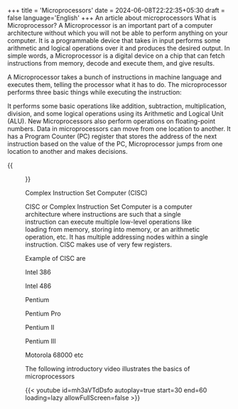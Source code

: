 +++
title = 'Microprocessors'
date = 2024-06-08T22:22:35+05:30
draft = false
language='English'
+++
An article about microprocessors
What is Microprocessor?
A Microprocessor is an important part of a computer architecture without which you will not be able to perform anything on your computer. It is a programmable device that takes in input performs some arithmetic and logical operations over it and produces the desired output. In simple words, a Microprocessor is a digital device on a chip that can fetch instructions from memory, decode and execute them, and give results. 

A Microprocessor takes a bunch of instructions in machine language and executes them, telling the processor what it has to do. The microprocessor performs three basic things while executing the instruction: 

It performs some basic operations like addition, subtraction, multiplication, division, and some logical operations using its Arithmetic and Logical Unit (ALU). New Microprocessors also perform operations on floating-point numbers. 
Data in microprocessors can move from one location to another. 
It has a Program Counter (PC) register that stores the address of the next instruction based on the value of the PC, Microprocessor jumps from one location to another and makes decisions. 
 


{{<figure src="https://media.geeksforgeeks.org/wp-content/uploads/3333-3.png" caption="Block diagram of microprocessor" height=600 width=600 >}}

Complex Instruction Set Computer (CISC)

CISC or Complex Instruction Set Computer is a computer architecture where instructions are such that a single instruction can execute multiple low-level operations like loading from memory, storing into memory, or an arithmetic operation, etc. It has multiple addressing nodes within a single instruction. CISC makes use of very few registers. 

Example of CISC are

Intel 386 

Intel 486  

Pentium 
 
Pentium Pro 

Pentium II 

Pentium III 

Motorola 68000 etc

The following introductory video illustrates the basics of microprocessors






{{< youtube  id=mh3aVTdDsfo  autoplay=true start=30 end=60 loading=lazy allowFullScreen=false >}}



